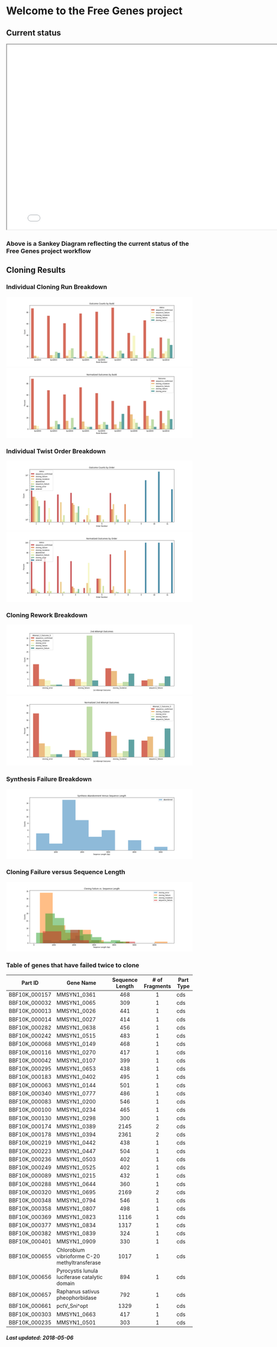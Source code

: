 # Welcome to the Free Genes project

## Current status

<iframe width="800" height="500" src="sankey.html"></iframe>

### Above is a Sankey Diagram reflecting the current status of the Free Genes project workflow

## Cloning Results

### Individual Cloning Run Breakdown

![Cloning Run Breakdown](./raw_build.png)
![](./norm_build.png)

### Individual Twist Order Breakdown

![Twist Order Breakdown](./raw_order.png)
![](./norm_order.png)

### Cloning Rework Breakdown

![Rework Breakdown](./raw_attempt.png)
![](./norm_attempt.png)

### Synthesis Failure Breakdown

![Synthesis Failure Breakdown](./syn_fail.png)

### Cloning Failure versus Sequence Length

![Cloning Failure versus Sequence Length](./raw_length.png)

### Table of genes that have failed twice to clone

| Part ID | Gene Name | Sequence Length | # of Fragments | Part Type |
| ------------- | ------------- | :-------------: | :-------------: | ------------- |
| BBF10K_000157 | MMSYN1_0361 | 468 | 1 | cds |
| BBF10K_000032 | MMSYN1_0065 | 309 | 1 | cds |
| BBF10K_000013 | MMSYN1_0026 | 441 | 1 | cds |
| BBF10K_000014 | MMSYN1_0027 | 414 | 1 | cds |
| BBF10K_000282 | MMSYN1_0638 | 456 | 1 | cds |
| BBF10K_000242 | MMSYN1_0515 | 483 | 1 | cds |
| BBF10K_000068 | MMSYN1_0149 | 468 | 1 | cds |
| BBF10K_000116 | MMSYN1_0270 | 417 | 1 | cds |
| BBF10K_000042 | MMSYN1_0107 | 399 | 1 | cds |
| BBF10K_000295 | MMSYN1_0653 | 438 | 1 | cds |
| BBF10K_000183 | MMSYN1_0402 | 495 | 1 | cds |
| BBF10K_000063 | MMSYN1_0144 | 501 | 1 | cds |
| BBF10K_000340 | MMSYN1_0777 | 486 | 1 | cds |
| BBF10K_000083 | MMSYN1_0200 | 546 | 1 | cds |
| BBF10K_000100 | MMSYN1_0234 | 465 | 1 | cds |
| BBF10K_000130 | MMSYN1_0298 | 300 | 1 | cds |
| BBF10K_000174 | MMSYN1_0389 | 2145 | 2 | cds |
| BBF10K_000178 | MMSYN1_0394 | 2361 | 2 | cds |
| BBF10K_000219 | MMSYN1_0442 | 438 | 1 | cds |
| BBF10K_000223 | MMSYN1_0447 | 504 | 1 | cds |
| BBF10K_000236 | MMSYN1_0503 | 402 | 1 | cds |
| BBF10K_000249 | MMSYN1_0525 | 402 | 1 | cds |
| BBF10K_000089 | MMSYN1_0215 | 432 | 1 | cds |
| BBF10K_000288 | MMSYN1_0644 | 360 | 1 | cds |
| BBF10K_000320 | MMSYN1_0695 | 2169 | 2 | cds |
| BBF10K_000348 | MMSYN1_0794 | 546 | 1 | cds |
| BBF10K_000358 | MMSYN1_0807 | 498 | 1 | cds |
| BBF10K_000369 | MMSYN1_0823 | 1116 | 1 | cds |
| BBF10K_000377 | MMSYN1_0834 | 1317 | 1 | cds |
| BBF10K_000382 | MMSYN1_0839 | 324 | 1 | cds |
| BBF10K_000401 | MMSYN1_0909 | 330 | 1 | cds |
| BBF10K_000655 | Chlorobium vibrioforme C-20 methyltransferase | 1017 | 1 | cds |
| BBF10K_000656 | Pyrocystis lunula luciferase catalytic domain | 894 | 1 | cds |
| BBF10K_000657 | Raphanus sativus pheophorbidase | 792 | 1 | cds |
| BBF10K_000661 | pctV_Sni^opt | 1329 | 1 | cds |
| BBF10K_000303 | MMSYN1_0663 | 417 | 1 | cds |
| BBF10K_000235 | MMSYN1_0501 | 303 | 1 | cds |



##### Last updated: 2018-05-06
